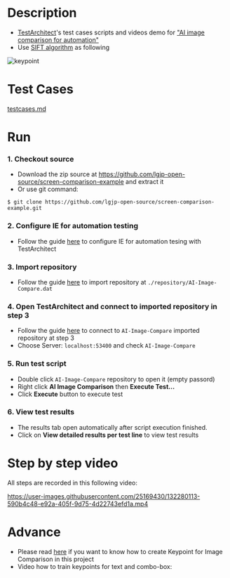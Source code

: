 # Description
- [TestArchitect](https://www.testarchitect.com/)'s test cases scripts and videos demo for ["AI image comparison for automation"](https://www.logigear.jp/ai_compare/)
- Use [SIFT algorithm](https://en.wikipedia.org/wiki/Scale-invariant_feature_transform) as following

![keypoint](https://user-images.githubusercontent.com/25169430/132656930-60ec2b5c-0720-4b16-a204-58310eb6aff3.png)

# Test Cases
[testcases.md](./testcases.md)

# Run
### 1. Checkout source 
   - Download the zip source at https://github.com/lgjp-open-source/screen-comparison-example and extract it
   - Or use git command: 
   ```console
   $ git clone https://github.com/lgjp-open-source/screen-comparison-example.git
   ```

### 2. Configure IE for automation testing
- Follow the guide [here](https://docs.testarchitect.com/automation-guide/application-testing/testing-web-and-ria-applications/testing-web-applications/automated-web-testing-with-non-webdriver/preparing-web-browsers/preparing-internet-explorer-for-web-testing/advanced-settings/) to configure IE for automation tesing with TestArchitect

### 3. Import repository 
- Follow the guide [here](https://docs.testarchitect.com/administration-guide/repository-server-management/exporting-importing-repositories/importing-repositories/) to import repository at `./repository/AI-Image-Compare.dat` 

### 4. Open TestArchitect and connect to imported repository in step 3
- Follow the guide [here](https://docs.testarchitect.com/user-guide/getting-started/working-with-repositories/connecting-to-a-repository/?hl=connect%20repository#main-container-page) to connect to `AI-Image-Compare` imported repository at step 3
- Choose  Server: `localhost:53400` and check `AI-Image-Compare`

### 5. Run test script
- Double click `AI-Image-Compare` repository to open it (empty passord)
- Right click **AI Image Comparison** then **Execute Test...**
- Click **Execute** button to execute test

### 6. View test results
- The results tab open automatically after script execution finished.
- Click on **View detailed results per test line** to view test results

# Step by step video
All steps are recorded in this following video:


https://user-images.githubusercontent.com/25169430/132280113-590b4c48-e92a-405f-9d75-4d22743efd1a.mp4

   
# Advance
- Please read [here](https://docs.testarchitect.com/user-guide/projects-and-project-items/project-items/picture-checks/key-points-modification-tool/) if you want to know how to create Keypoint for Image Comparison in this project
- Video how to train keypoints for text and combo-box:
